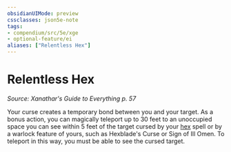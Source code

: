 ```yaml
---
obsidianUIMode: preview
cssclasses: json5e-note
tags:
- compendium/src/5e/xge
- optional-feature/ei
aliases: ["Relentless Hex"]
---
```

# Relentless Hex
*Source: Xanathar's Guide to Everything p. 57* 

Your curse creates a temporary bond between you and your target. As a bonus action, you can magically teleport up to 30 feet to an unoccupied space you can see within 5 feet of the target cursed by your [hex](../../spells/hex.md#) spell or by a warlock feature of yours, such as Hexblade's Curse or Sign of Ill Omen. To teleport in this way, you must be able to see the cursed target.